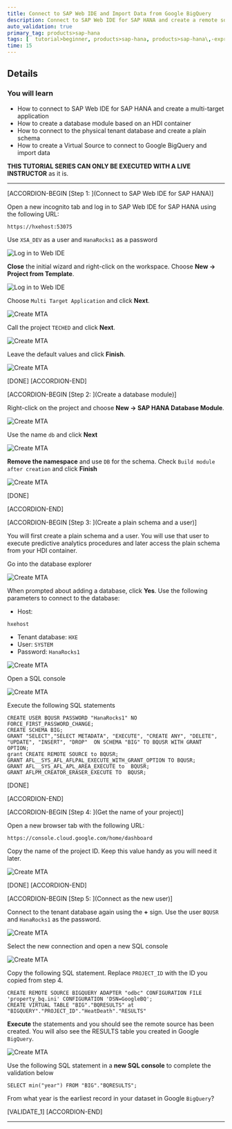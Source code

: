 ```yaml
---
title: Connect to SAP Web IDE and Import Data from Google BigQuery
description: Connect to SAP Web IDE for SAP HANA and create a remote source
auto_validation: true
primary_tag: products>sap-hana
tags: [  tutorial>beginner, products>sap-hana, products>sap-hana\,-express-edition, products>sap-web-ide ]
time: 15
---
```



## Details
### You will learn  
  - How to connect to SAP Web IDE for SAP HANA and create a multi-target application
  - How to create a database module based on an HDI container
  - How to connect to the physical tenant database and create a plain schema
  - How to create a Virtual Source to connect to Google BigQuery and import data

**THIS TUTORIAL SERIES CAN ONLY BE EXECUTED WITH A LIVE INSTRUCTOR**  as it is. 

---

[ACCORDION-BEGIN [Step 1: ](Connect to SAP Web IDE for SAP HANA)]

Open a new incognito tab and log in to SAP Web IDE for SAP HANA using the following URL:

```text
https://hxehost:53075
```
Use `XSA_DEV` as a user and `HanaRocks1` as a password

![Log in to Web IDE](1.png)

**Close** the initial wizard and right-click on the workspace. Choose **New -> Project from Template**.

![Log in to Web IDE](2.png)

Choose `Multi Target Application` and click **Next**.

![Create MTA](3.png)

Call the project `TECHED` and click **Next**.

![Create MTA](4.png)

Leave the default values and click **Finish**.

![Create MTA](5.png)


[DONE]
[ACCORDION-END]

[ACCORDION-BEGIN [Step 2: ](Create a database module)]

Right-click on the project and choose **New -> SAP HANA Database Module**.

![Create MTA](6.png)

Use the name `db` and click **Next**

![Create MTA](7.png)

**Remove the namespace** and use `DB` for the schema. Check `Build module after creation` and click **Finish**

![Create MTA](8.png)

[DONE]

[ACCORDION-END]


[ACCORDION-BEGIN [Step 3: ](Create a plain schema and a user)]

You will first create a plain schema and a user. You will use that user to execute predictive analytics procedures and later access the plain schema from your HDI container.

Go into the database explorer

![Create MTA](10.png)

When prompted about adding a database, click **Yes**.
Use the following parameters to connect to the database:

- Host:
```text
hxehost
```
- Tenant database: `HXE`
- User: `SYSTEM`
- Password: `HanaRocks1`

![Create MTA](9.png)

Open a SQL console

![Create MTA](11.png)

Execute the following SQL statements

```text
CREATE USER BQUSR PASSWORD "HanaRocks1" NO FORCE_FIRST_PASSWORD_CHANGE;
CREATE SCHEMA BIG;
GRANT "SELECT","SELECT METADATA", "EXECUTE", "CREATE ANY", "DELETE", "UPDATE", "INSERT", "DROP"  ON SCHEMA "BIG" TO BQUSR WITH GRANT OPTION;
grant CREATE REMOTE SOURCE to BQUSR;
GRANT AFL__SYS_AFL_AFLPAL_EXECUTE_WITH_GRANT_OPTION TO BQUSR;
GRANT AFL__SYS_AFL_APL_AREA_EXECUTE to  BQUSR;
GRANT AFLPM_CREATOR_ERASER_EXECUTE TO  BQUSR;

```

[DONE]

[ACCORDION-END]

[ACCORDION-BEGIN [Step 4: ](Get the name of your project)]

Open a new browser tab with the following URL:

```text
https://console.cloud.google.com/home/dashboard
```

Copy the name of the project ID. Keep this value handy as you will need it later.

![Create MTA](projid.png)

[DONE]
[ACCORDION-END]

[ACCORDION-BEGIN [Step 5: ](Connect as the new user)]

Connect to the tenant database again using the **+** sign. Use the user `BQUSR` and `HanaRocks1` as the password.

![Create MTA](12.png)

Select the new connection and open a new SQL console

![Create MTA](sql.png)

Copy the following SQL statement. Replace `PROJECT_ID` with the ID you copied from step 4.

```text
CREATE REMOTE SOURCE BIGQUERY ADAPTER "odbc" CONFIGURATION FILE 'property_bq.ini' CONFIGURATION 'DSN=GoogleBQ';
CREATE VIRTUAL TABLE "BIG"."BQRESULTS" at "BIGQUERY"."PROJECT_ID"."HeatDeath"."RESULTS"
```

**Execute** the statements and you should see the remote source has been created. You will also see the RESULTS table you created in Google `BigQuery`.

![Create MTA](14.png)

Use the following SQL statement in a **new SQL console** to complete the validation below

```text
SELECT min("year") FROM "BIG"."BQRESULTS";
```

From what year is the earliest record in your dataset in Google `BigQuery`?


[VALIDATE_1]
[ACCORDION-END]

---
